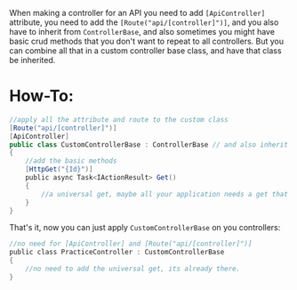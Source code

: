 When making a controller for an API you need to add `[ApiController]` attribute, you need to add the `[Route("api/[controller]")]`, and you also have to inherit from `ControllerBase`, and also sometimes you might have basic crud methods that you don't want to repeat to all controllers.
But you can combine all that in a custom controller base class, and have that class be inherited.
# How-To:
```c#
//apply all the attribute and route to the custom class
[Route("api/[controller]")]
[ApiController]
public class CustomControllerBase : ControllerBase // and also inherit from ControllerBase
{
	//add the basic methods
	[HttpGet("{Id}")]
	public async Task<IActionResult> Get()
	{
	    //a universal get, maybe all your application needs a get that gets the same thing
	}
}
```
That's it, now you can just apply `CustomControllerBase` on you controllers:
```c#
//no need for [ApiController] and [Route("api/[controller]")]
public class PracticeController : CustomControllerBase
{
	//no need to add the universal get, its already there.
}
```